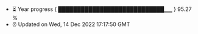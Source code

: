 - ⏳ Year progress { ████████████████████████████▁▁ } 95.27 %
- ⏰ Updated on Wed, 14 Dec 2022 17:17:50 GMT


